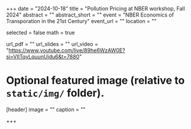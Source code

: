 +++
date = "2024-10-18"
title = "Pollution Pricing at NBER workshop, Fall 2024"
abstract = ""
abstract_short = ""
event = "NBER Economics of Transporation in the 21st Century"
event_url = ""
location = ""

selected = false
math = true

url_pdf = ""
url_slides = ""
url_video = "https://www.youtube.com/live/89he6WzAW0E?si=VIlTqyLquunUjdu6&t=7880"

# Optional featured image (relative to `static/img/` folder).
[header]
image = ""
caption = ""

+++

